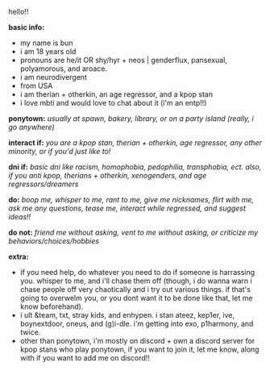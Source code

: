 hello!!

__basic info:__ 
- my name is bun
- i am 18 years old
- pronouns are he/it OR shy/hyr + neos | genderflux, pansexual, polyamorous, and aroace.
- i am neurodivergent
- from USA
- i am therian + otherkin, an age regressor, and a kpop stan
- i love mbti and would love to chat about it (i'm an entp!!)

__ponytown:__ _usually at spawn, bakery, library, or on a party island (really, i go anywhere)_

__interact if:__ _you are a kpop stan, therian + otherkin, age regressor, any other minority, or if you'd just like to!_

__dni if:__ _basic dni like racism, homophobia, pedophilia, transphobia, ect. also, if you anti kpop, therians + otherkin, xenogenders, and age regressors/dreamers_

__do:__ _boop me, whisper to me, rant to me, give me nicknames, flirt with me, ask me any questions, tease me, interact while regressed, and suggest ideas!!_

__do not:__ _friend me without asking, vent to me without asking, or criticize my behaviors/choices/hobbies_

__extra:__ 
- if you need help, do whatever you need to do if someone is harrassing you. whisper to me, and i'll chase them off (though, i do wanna warn i chase people off very chaotically and i try out various things. if that's going to overwelm you, or you dont want it to be done like that, let me know beforehand).
- i ult &team, txt, stray kids, and enhypen. i stan ateez, kep1er, ive, boynextdoor, oneus, and (g)i-dle. i'm getting into exo, p1harmony, and twice.
- other than ponytown, i'm mostly on discord + own a discord server for kpop stans who play ponytown, if you want to join it, let me know, along with if you want to add me on discord!!
